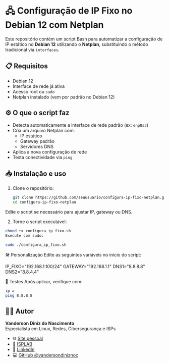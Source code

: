 # 🖧 Configuração de IP Fixo no Debian 12 com Netplan

Este repositório contém um script Bash para automatizar a configuração de IP estático no **Debian 12** utilizando o **Netplan**, substituindo o método tradicional via `interfaces`.

## 📋 Requisitos

- Debian 12
- Interface de rede já ativa
- Acesso root ou `sudo`
- Netplan instalado (vem por padrão no Debian 12)

## ⚙️ O que o script faz

- Detecta automaticamente a interface de rede padrão (ex: `enp0s3`)
- Cria um arquivo Netplan com:
  - IP estático
  - Gateway padrão
  - Servidores DNS
- Aplica a nova configuração de rede
- Testa conectividade via `ping`

## 📥 Instalação e uso
1. Clone o repositório:
   ```bash
   git clone https://github.com/seuusuario/configura-ip-fixo-netplan.git
   cd configura-ip-fixo-netplan

Edite o script se necessário para ajustar IP, gateway ou DNS.

2. Torne o script executável:
```bash
chmod +x configura_ip_fixo.sh
Execute com sudo:
```
```bash
sudo ./configura_ip_fixo.sh
```

🛠 Personalização
Edite as seguintes variáveis no início do script:

IP_FIXO="192.168.1.100/24"
GATEWAY="192.168.1.1"
DNS1="8.8.8.8"
DNS2="8.8.4.4"

🧪 Testes
Após aplicar, verifique com:

```bash
ip a
ping 8.8.8.8
```


## 🧑‍💻 Autor
**Vanderson Diniz do Nascimento**  
Especialista em Linux, Redes, Cibersegurança e ISPs  

- 🌐 [Site pessoal](https://vandersondiniz.com.br)  
- 🏢 [ISPLAB](https://isplab.com.br)  
- 💼 [LinkedIn](https://www.linkedin.com/in/vdnascdiniz/)  
- 💻 [GitHub @vandersondiniznoc](https://github.com/vandersondiniznoc)
